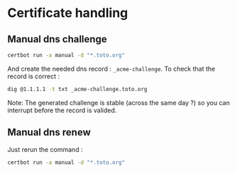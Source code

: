 # Certificate handling

## Manual dns challenge

```bash
certbot run -a manual -d "*.toto.org"
```

And create the needed dns record : `_acme-challenge`.
To check that the record is correct :

```bash
dig @1.1.1.1 -t txt _acme-challenge.toto.org
```

Note: The generated challenge is stable (across the same day ?) so you can interrupt before the record is valided.

## Manual dns renew

Just rerun the command :

```bash
certbot run -a manual -d "*.toto.org"
```
